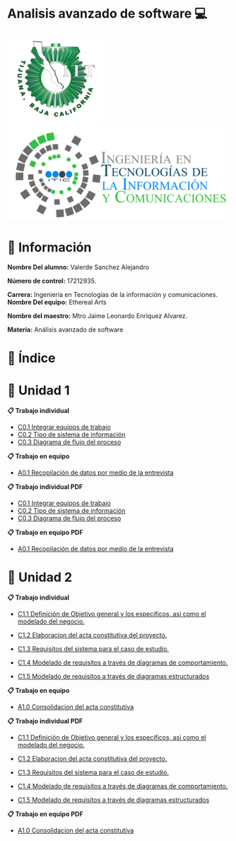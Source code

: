 # Analisis avanzado de software :computer:

![Logo](images/itt.png)
![Logo](images/tic.png)

# :page_facing_up: Información #

**Nombre Del alumno:** Valerde Sanchez Alejandro

**Número de control:** 17212935.

**Carrera:** Ingeniería en Tecnologias de la información y comunicaciones.
**Nombre Del equipo:** Ethereal Arts

**Nombre del maestro:** Mtro Jaime Leonardo Enriquez Alvarez.

**Materia:** Análisis avanzado de software

# :open_file_folder: Índice #

# :notebook: Unidad 1

**:clipboard: Trabajo individual**
* [C0.1 Integrar equipos de trabajo](https://github.com/valerdesh/analisis_avanzado_software/blob/main/blogs/C0.1_IntegrarEquiposDeTrabajo_AlejandroValerdeSanchez.md)
*  [C0.2 Tipo de sistema de información](https://github.com/valerdesh/analisis_avanzado_software/blob/main/blogs/C0.2_TipoDeSistemaInformacion_ValerdeSanchezAlejandro.md)
*  [C0.3 Diagrama de flujo del proceso](https://github.com/valerdesh/analisis_avanzado_software/blob/main/blogs/C0.3_DiagramaDeFlujoSobreProcesoDeDesarrollo_ValerdeSanchezAlejandro.md)

**:clipboard: Trabajo en equipo**
* [A0.1 Recopilación de datos por medio de la entrevista](https://github.com/valerdesh/analisis_avanzado_software/blob/main/blogs/A0.1_Recopilacion_de_datos_de_por_medio_de_la_entrevista.md)

**:clipboard: Trabajo individual PDF**
* [C0.1 Integrar equipos de trabajo](https://github.com/valerdesh/analisis_avanzado_software/blob/main/pdf/C0.1_IntegrarEquiposDeTrabajo_AlejandroValerdeSanchez.pdf)
*  [C0.2 Tipo de sistema de información](https://github.com/valerdesh/analisis_avanzado_software/blob/main/pdf/C0.2_TipoDeSistemaInformacion_ValerdeSanchezAlejandro.pdf)
*  [C0.3 Diagrama de flujo del proceso](https://github.com/valerdesh/analisis_avanzado_software/blob/main/pdf/C0.3_DiagramaDeFlujoSobreProcesoDeDesarrollo_ValerdeSanchezAlejandro.pdf)

**:clipboard: Trabajo en equipo PDF**
* [A0.1 Recopilación de datos por medio de la entrevista](https://github.com/valerdesh/analisis_avanzado_software/blob/main/pdf/A0.1_Recopilacion_de_datos_de_por_medio_de_la_entrevista_ValerdeSanchezAlejandro.pdf)

# :notebook: Unidad 2

**:clipboard: Trabajo individual**
* [C1.1 Definición de Objetivo general y los especificos, asi como el modelado del negocio.](https://github.com/valerdesh/analisis_avanzado_software/blob/main/blogs/C1.1_Definicio%CC%81nDeObjetivoGeneralYLosEspecificosAsiComoElModeladoDelNegocio_ValerdeSanchezAlejandro.md)

* [C1.2 Elaboracion del acta constitutiva del proyecto.](https://github.com/valerdesh/analisis_avanzado_software/blob/main/blogs/C1.2_Acta_Constitutiva_del_proyecto_Valerde_Sanchez_Alejandro.md)

* [C1.3 Requisitos del sistema para el caso de estudio.](https://github.com/valerdesh/analisis_avanzado_software/blob/main/blogs/C1.3%20Requisitos%20del%20sistema%20para%20el%20caso%20de%20estudio.md)

* [C1.4 Modelado de requisitos a través de diagramas de comportamiento.](https://github.com/valerdesh/analisis_avanzado_software/blob/main/blogs/C1.4%20Modelado%20de%20requisitos%20a%20trav%C3%A9s%20de%20diagramas%20de%20comportamiento.md)

* [C1.5  Modelado de requisitos a través de diagramas estructurados](https://github.com/valerdesh/analisis_avanzado_software/blob/main/blogs/C1.5_Modelado_de_requisitos_a_trav%C3%A9s_de_diagramas_estructurados_ValerdeSanchezAlejandro.md)
  
**:clipboard: Trabajo en equipo**

* [A1.0 Consolidacion del acta constitutiva](https://github.com/valerdesh/analisis_avanzado_software/blob/main/blogs/A1.0%20Consolidacion%20del%20acta%20constitutiva.md)

**:clipboard: Trabajo individual PDF**

* [C1.1 Definición de Objetivo general y los especificos, asi como el modelado del negocio.](https://github.com/valerdesh/analisis_avanzado_software/blob/main/pdf/C1.1_Definicio%CC%81nDeObjetivoGeneralYLosEspecificosAsiComoElModeladoDelNegocio_ValerdeSanchezAlejandro.pdf)

* [C1.2 Elaboracion del acta constitutiva del proyecto.](https://github.com/valerdesh/analisis_avanzado_software/blob/main/pdf/C1.2_Acta_Constitutiva_del_proyecto_Valerde_Sanchez_Alejandro.pdf)

* [C1.3 Requisitos del sistema para el caso de estudio.](https://github.com/valerdesh/analisis_avanzado_software/blob/main/pdf/C1.3%20Requisitos%20del%20sistema%20para%20el%20caso%20de%20estudio.pdf)

* [C1.4 Modelado de requisitos a través de diagramas de comportamiento.](https://github.com/valerdesh/analisis_avanzado_software/blob/main/pdf/C1.4%20Modelado%20de%20requisitos%20a%20trave%CC%81s%20de%20diagramas%20de%20comportamiento%20-%20Valerde%20Sa%CC%81nchez%20Alejandro%3B.pdf)

* [C1.5  Modelado de requisitos a través de diagramas estructurados](https://github.com/valerdesh/analisis_avanzado_software/blob/main/pdf/C1.5_Modelado_de_requisitos_a_trav%C3%A9s_de_diagramas_estructurados_ValerdeSanchezAlejandro.pdf)

  
**:clipboard: Trabajo en equipo PDF**

* [A1.0 Consolidacion del acta constitutiva](https://github.com/valerdesh/analisis_avanzado_software/blob/main/pdf/A1.0%20Consolidacion%20del%20acta%20constitutiva.pdf)
